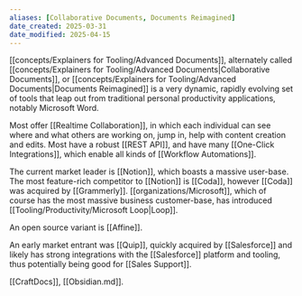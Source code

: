 ```yaml
---
aliases: [Collaborative Documents, Documents Reimagined]
date_created: 2025-03-31
date_modified: 2025-04-15
---
```


[[concepts/Explainers for Tooling/Advanced Documents]], alternately called [[concepts/Explainers for Tooling/Advanced Documents|Collaborative Documents]], or [[concepts/Explainers for Tooling/Advanced Documents|Documents Reimagined]] is a very dynamic, rapidly evolving set of tools that leap out from traditional personal productivity applications, notably Microsoft Word.  

Most offer [[Realtime Collaboration]], in which each individual can see where and what others are working on, jump in, help with content creation and edits.  Most have a robust [[REST API]], and have many [[One-Click Integrations]], which enable all kinds of [[Workflow Automations]].  

The current market leader is [[Notion]], which boasts a massive user-base.  The most feature-rich competitor to [[Notion]] is [[Coda]], however [[Coda]] was acquired by [[Grammerly]].  [[organizations/Microsoft]], which of course has the most massive business customer-base, has introduced [[Tooling/Productivity/Microsoft Loop|Loop]]. 

An open source variant is [[Affine]].

An early market entrant was [[Quip]], quickly acquired by [[Salesforce]] and likely has strong integrations with the [[Salesforce]] platform and tooling, thus potentially being good for [[Sales Support]]. 

[[CraftDocs]], [[Obsidian.md]].
